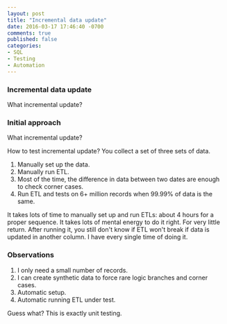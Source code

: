 ```yaml
---
layout: post
title: "Incremental data update"
date: 2016-03-17 17:46:40 -0700
comments: true
published: false
categories: 
- SQL
- Testing
- Automation
---
```


### Incremental data update

What incremental update?

### Initial approach

What incremental update?

How to test incremental update?
You collect a set of three sets of data.

1. Manually set up the data.
1. Manually run ETL.
1. Most of the time, the difference in data between two dates are enough to check corner cases.
1. Run ETL and tests on 6+ million records when 99.99% of data is the same.

It takes lots of time to manually set up and run ETLs: about 4 hours for a proper sequence.
It takes lots of mental energy to do it right.
For very little return. After running it, you still don't know if ETL won't break if data is updated in another column.
I have every single time of doing it.

### Observations

1. I only need a small number of records.
1. I can create synthetic data to force rare logic branches and corner cases.
1. Automatic setup.
1. Automatic running ETL under test.

Guess what? This is exactly unit testing.


